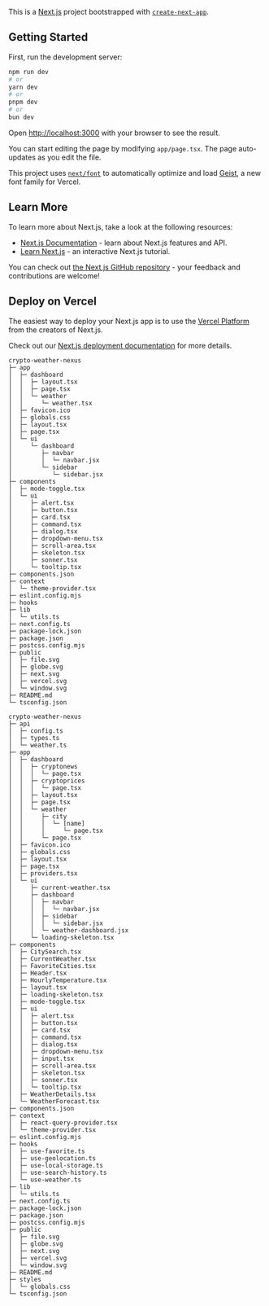 This is a [Next.js](https://nextjs.org) project bootstrapped with [`create-next-app`](https://nextjs.org/docs/app/api-reference/cli/create-next-app).

## Getting Started

First, run the development server:

```bash
npm run dev
# or
yarn dev
# or
pnpm dev
# or
bun dev
```

Open [http://localhost:3000](http://localhost:3000) with your browser to see the result.

You can start editing the page by modifying `app/page.tsx`. The page auto-updates as you edit the file.

This project uses [`next/font`](https://nextjs.org/docs/app/building-your-application/optimizing/fonts) to automatically optimize and load [Geist](https://vercel.com/font), a new font family for Vercel.

## Learn More

To learn more about Next.js, take a look at the following resources:

- [Next.js Documentation](https://nextjs.org/docs) - learn about Next.js features and API.
- [Learn Next.js](https://nextjs.org/learn) - an interactive Next.js tutorial.

You can check out [the Next.js GitHub repository](https://github.com/vercel/next.js) - your feedback and contributions are welcome!

## Deploy on Vercel

The easiest way to deploy your Next.js app is to use the [Vercel Platform](https://vercel.com/new?utm_medium=default-template&filter=next.js&utm_source=create-next-app&utm_campaign=create-next-app-readme) from the creators of Next.js.

Check out our [Next.js deployment documentation](https://nextjs.org/docs/app/building-your-application/deploying) for more details.

```
crypto-weather-nexus
├─ app
│  ├─ dashboard
│  │  ├─ layout.tsx
│  │  ├─ page.tsx
│  │  └─ weather
│  │     └─ weather.tsx
│  ├─ favicon.ico
│  ├─ globals.css
│  ├─ layout.tsx
│  ├─ page.tsx
│  └─ ui
│     └─ dashboard
│        ├─ navbar
│        │  └─ navbar.jsx
│        └─ sidebar
│           └─ sidebar.jsx
├─ components
│  ├─ mode-toggle.tsx
│  └─ ui
│     ├─ alert.tsx
│     ├─ button.tsx
│     ├─ card.tsx
│     ├─ command.tsx
│     ├─ dialog.tsx
│     ├─ dropdown-menu.tsx
│     ├─ scroll-area.tsx
│     ├─ skeleton.tsx
│     ├─ sonner.tsx
│     └─ tooltip.tsx
├─ components.json
├─ context
│  └─ theme-provider.tsx
├─ eslint.config.mjs
├─ hooks
├─ lib
│  └─ utils.ts
├─ next.config.ts
├─ package-lock.json
├─ package.json
├─ postcss.config.mjs
├─ public
│  ├─ file.svg
│  ├─ globe.svg
│  ├─ next.svg
│  ├─ vercel.svg
│  └─ window.svg
├─ README.md
└─ tsconfig.json

```

```
crypto-weather-nexus
├─ api
│  ├─ config.ts
│  ├─ types.ts
│  └─ weather.ts
├─ app
│  ├─ dashboard
│  │  ├─ cryptonews
│  │  │  └─ page.tsx
│  │  ├─ cryptoprices
│  │  │  └─ page.tsx
│  │  ├─ layout.tsx
│  │  ├─ page.tsx
│  │  └─ weather
│  │     ├─ city
│  │     │  └─ [name]
│  │     │     └─ page.tsx
│  │     └─ page.tsx
│  ├─ favicon.ico
│  ├─ globals.css
│  ├─ layout.tsx
│  ├─ page.tsx
│  ├─ providers.tsx
│  └─ ui
│     ├─ current-weather.tsx
│     ├─ dashboard
│     │  ├─ navbar
│     │  │  └─ navbar.jsx
│     │  ├─ sidebar
│     │  │  └─ sidebar.jsx
│     │  └─ weather-dashboard.jsx
│     └─ loading-skeleton.tsx
├─ components
│  ├─ CitySearch.tsx
│  ├─ CurrentWeather.tsx
│  ├─ FavoriteCities.tsx
│  ├─ Header.tsx
│  ├─ HourlyTemperature.tsx
│  ├─ layout.tsx
│  ├─ loading-skeleton.tsx
│  ├─ mode-toggle.tsx
│  ├─ ui
│  │  ├─ alert.tsx
│  │  ├─ button.tsx
│  │  ├─ card.tsx
│  │  ├─ command.tsx
│  │  ├─ dialog.tsx
│  │  ├─ dropdown-menu.tsx
│  │  ├─ input.tsx
│  │  ├─ scroll-area.tsx
│  │  ├─ skeleton.tsx
│  │  ├─ sonner.tsx
│  │  └─ tooltip.tsx
│  ├─ WeatherDetails.tsx
│  └─ WeatherForecast.tsx
├─ components.json
├─ context
│  ├─ react-query-provider.tsx
│  └─ theme-provider.tsx
├─ eslint.config.mjs
├─ hooks
│  ├─ use-favorite.ts
│  ├─ use-geolocation.ts
│  ├─ use-local-storage.ts
│  ├─ use-search-history.ts
│  └─ use-weather.ts
├─ lib
│  └─ utils.ts
├─ next.config.ts
├─ package-lock.json
├─ package.json
├─ postcss.config.mjs
├─ public
│  ├─ file.svg
│  ├─ globe.svg
│  ├─ next.svg
│  ├─ vercel.svg
│  └─ window.svg
├─ README.md
├─ styles
│  └─ globals.css
└─ tsconfig.json

```